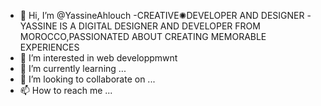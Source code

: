 - 👋 Hi, I’m @YassineAhlouch
-CREATIVE✺DEVELOPER AND DESIGNER
-YASSINE IS A DIGITAL DESIGNER AND DEVELOPER FROM MOROCCO,PASSIONATED ABOUT CREATING MEMORABLE EXPERIENCES
- 👀 I’m interested in web developpmwnt
- 🌱 I’m currently learning ...
- 💞️ I’m looking to collaborate on ...
- 📫 How to reach me ...
<!---
YassineAhlouch/YassineAhlouch is a ✨ special ✨ repository because its `README.md` (this file) appears on your GitHub profile.
You can click the Preview link to take a look at your changes.
--->
